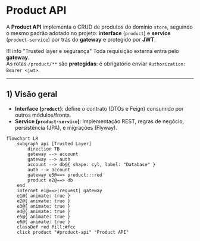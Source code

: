 # Product API

A **Product API** implementa o CRUD de produtos do domínio `store`, seguindo o mesmo padrão adotado no projeto: **interface** (`product`) e **service** (`product-service`) por trás do **gateway** e protegido por **JWT**.

!!! info "Trusted layer e segurança"
    Toda requisição externa entra pelo **gateway**.  
    As rotas `/product/**` são **protegidas**: é obrigatório enviar `Authorization: Bearer <jwt>`.

---

## 1) Visão geral

- **Interface (`product`)**: define o contrato (DTOs e Feign) consumido por outros módulos/fronts.
- **Service (`product-service`)**: implementação REST, regras de negócio, persistência (JPA), e migrações (Flyway).

``` mermaid
flowchart LR
    subgraph api [Trusted Layer]
        direction TB
        gateway --> account
        gateway --> auth
        account --> db@{ shape: cyl, label: "Database" }
        auth --> account
        gateway e5@==> product:::red
        product e2@==> db
    end
    internet e1@==>|request| gateway
    e1@{ animate: true }
    e2@{ animate: true }
    e3@{ animate: true }
    e4@{ animate: true }
    e5@{ animate: true }
    e6@{ animate: true }
    classDef red fill:#fcc
    click product "#product-api" "Product API"
```